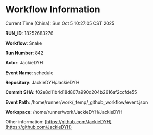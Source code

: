 # Workflow Information

Current Time (China): Sun Oct  5 10:27:05 CST 2025  

**RUN_ID**: 18252683276  

**Workflow**: Snake  

**Run Number**: 842  

**Actor**: JackieDYH  

**Event Name**: schedule  

**Repository**: JackieDYH/JackieDYH  

**Commit SHA**: f02e8d11b4d18d807a990d204b2616af2ccfde55  

**Event Path**: /home/runner/work/_temp/_github_workflow/event.json  

**Workspace**: /home/runner/work/JackieDYH/JackieDYH  

Other information: [https://github.com/JackieDYH](https://github.com/JackieDYH)
